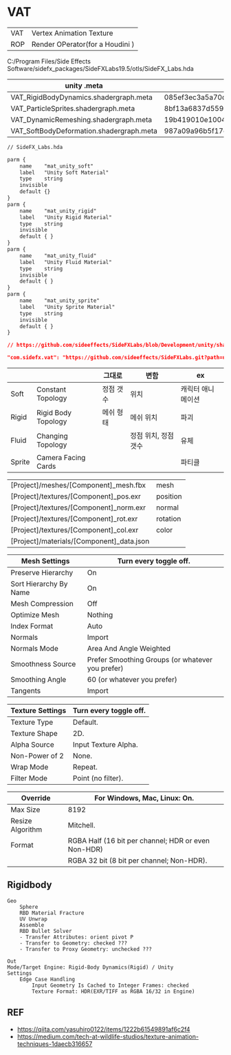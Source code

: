 # VAT



|     |                                 |
| --- | ------------------------------- |
| VAT | Vertex Animation Texture        |
| ROP | Render OPerator(for a Houdini ) |

C:/Program Files/Side Effects Software/sidefx_packages/SideFXLabs19.5/otls/SideFX_Labs.hda

| unity .meta                              | guid                             |
| ---------------------------------------- | -------------------------------- |
| VAT_RigidBodyDynamics.shadergraph.meta   | 085ef3ec3a5a70d4790c0957d30c9f63 |
| VAT_ParticleSprites.shadergraph.meta     | 8bf13a6837d559049924774e12033384 |
| VAT_DynamicRemeshing.shadergraph.meta    | 19b419010e1004644affea18d0fc8dff |
| VAT_SoftBodyDeformation.shadergraph.meta | 987a09a96b5f17d46a88a7c429d130d2 |

``` txt
// SideFX_Labs.hda

parm {
    name    "mat_unity_soft"
    label   "Unity Soft Material"
    type    string
    invisible
    default {}
}
parm {
    name    "mat_unity_rigid"
    label   "Unity Rigid Material"
    type    string
    invisible
    default { }
}
parm {
    name    "mat_unity_fluid"
    label   "Unity Fluid Material"
    type    string
    invisible
    default { }
}
parm {
    name    "mat_unity_sprite"
    label   "Unity Sprite Material"
    type    string
    invisible
    default { }
}
```

``` json
// https://github.com/sideeffects/SideFXLabs/blob/Development/unity/shaders/URP_VAT3/package.json

"com.sidefx.vat": "https://github.com/sideeffects/SideFXLabs.git?path=unity/shaders/URP_VAT3#Development"
```

|        |                     | 그대로    | 변함                 | ex                |
| ------ | ------------------- | --------- | -------------------- | ----------------- |
| Soft   | Constant Topology   | 정점 갯수 | 위치                 | 캐릭터 애니메이션 |
| Rigid  | Rigid Body Topology | 메쉬 형태 | 메쉬 위치            | 파괴              |
| Fluid  | Changing Topology   |           | 정점 위치, 정점 갯수 | 유체              |
| Sprite | Camera Facing Cards |           |                      | 파티클            |


|                                           |          |
| ----------------------------------------- | -------- |
| [Project]/meshes/[Component]_mesh.fbx     | mesh     |
| [Project]/textures/[Component]_pos.exr    | position |
| [Project]/textures/[Component]_norm.exr   | normal   |
| [Project]/textures/[Component]_rot.exr    | rotation |
| [Project]/textures/[Component]_col.exr    | color    |
| [Project]/materials/[Component]_data.json |          |


| Mesh Settings          | Turn every toggle off.                           |
| ---------------------- | ------------------------------------------------ |
| Preserve Hierarchy     | On                                               |
| Sort Hierarchy By Name | On                                               |
| Mesh Compression       | Off                                              |
| Optimize Mesh          | Nothing                                          |
| Index Format           | Auto                                             |
| Normals                | Import                                           |
| Normals Mode           | Area And Angle Weighted                          |
| Smoothness Source      | Prefer Smoothing Groups (or whatever you prefer) |
| Smoothing Angle        | 60 (or whatever you prefer)                      |
| Tangents               | Import                                           |

| Texture Settings | Turn every toggle off. |
| ---------------- | ---------------------- |
| Texture Type     | Default.               |
| Texture Shape    | 2D.                    |
| Alpha Source     | Input Texture Alpha.   |
| Non-Power of 2   | None.                  |
| Wrap Mode        | Repeat.                |
| Filter Mode      | Point (no filter).     |


| Override         | For Windows, Mac, Linux: On.                        |
| ---------------- | --------------------------------------------------- |
| Max Size         | 8192                                                |
| Resize Algorithm | Mitchell.                                           |
| Format           | RGBA Half (16 bit per channel; HDR or even Non-HDR) |
|                  | RGBA 32 bit (8 bit per channel; Non-HDR).           |

## Rigidbody

``` node
Geo
    Sphere
    RBD Material Fracture
    UV Unwrap
    Assemble
    RBD Bullet Solver
    - Transfer Attributes: orient pivot P
    - Transfer to Geometry: checked ???
    - Transfer to Proxy Geometry: unchecked ???

Out
Mode/Target Engine: Rigid-Body Dynamics(Rigid) / Unity
Settings
    Edge Case Handling
        Input Geometry Is Cached to Integer Frames: checked
        Texture Format: HDR(EXR/TIFF as RGBA 16/32 in Engine)
```



## REF

- <https://qiita.com/yasuhiro0122/items/1222b61549891af6c2f4>
- <https://medium.com/tech-at-wildlife-studios/texture-animation-techniques-1daecb316657>